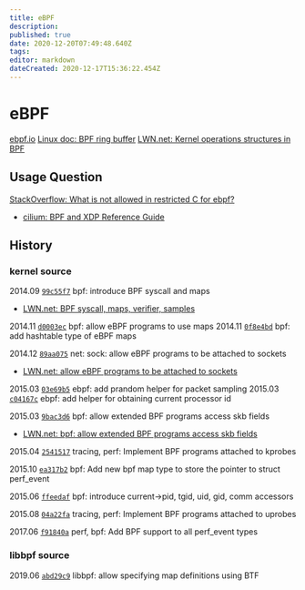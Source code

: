```yaml
---
title: eBPF
description: 
published: true
date: 2020-12-20T07:49:48.640Z
tags: 
editor: markdown
dateCreated: 2020-12-17T15:36:22.454Z
---
```


# eBPF

[ebpf.io](http://ebpf.io/)
[Linux doc: BPF ring buffer](https://www.kernel.org/doc/html/latest/bpf/ringbuf.html)
[LWN.net: Kernel operations structures in BPF](https://lwn.net/Articles/811631/)

## Usage Question

[StackOverflow: What is not allowed in restricted C for ebpf?](https://stackoverflow.com/questions/57688344/what-is-not-allowed-in-restricted-c-for-ebpf)
  - [cilium: BPF and XDP Reference Guide](https://docs.cilium.io/en/latest/bpf/)
  
## History

### kernel source
2014.09 [`99c55f7`](https://github.com/torvalds/linux/commit/99c55f7d47c0dc6fc64729f37bf435abf43f4c60) bpf: introduce BPF syscall and maps 
  - [LWN.net: BPF syscall, maps, verifier, samples](https://lwn.net/Articles/603816/)
  
2014.11 [`d0003ec`](https://github.com/torvalds/linux/commit/d0003ec01c667b731c139e23de3306a8b328ccf5) bpf: allow eBPF programs to use maps
2014.11 [`0f8e4bd`](https://github.com/torvalds/linux/commit/0f8e4bd8a1fc8c4185f1630061d0a1f2d197a475#diff-44bbf34e69b69ec779122b4b90cd8f00437d4aa974ee9b6bbcf2d88b8b12ec6f) bpf: add hashtable type of eBPF maps

2014.12 [`89aa075`](https://github.com/torvalds/linux/commit/89aa075832b0da4402acebd698d0411dcc82d03e) net: sock: allow eBPF programs to be attached to sockets
  - [LWN.net: allow eBPF programs to be attached to sockets](https://lwn.net/Articles/623370/)
  
2015.03 [`03e69b5`](https://github.com/torvalds/linux/commit/03e69b508b6f7c51743055c9f61d1dfeadf4b635) ebpf: add prandom helper for packet sampling
2015.03 [`c04167c`](https://github.com/torvalds/linux/commit/c04167ce2ca0ecaeaafef006cb0d65cf01b68e42) ebpf: add helper for obtaining current processor id

2015.03 [`9bac3d6`](https://github.com/torvalds/linux/commit/9bac3d6d548e5cc925570b263f35b70a00a00ffd) bpf: allow extended BPF programs access skb fields
  - [LWN.net: bpf: allow extended BPF programs access skb fields](https://lwn.net/Articles/636647/)

2015.04 [`2541517`](https://github.com/torvalds/linux/commit/2541517c32be2531e0da59dfd7efc1ce844644f5) tracing, perf: Implement BPF programs attached to kprobes

2015.10 [`ea317b2`](https://github.com/torvalds/linux/commit/ea317b267e9d03a8241893aa176fba7661d07579) bpf: Add new bpf map type to store the pointer to struct perf_event

2015.06 [`ffeedaf`](https://github.com/torvalds/linux/commit/ffeedafbf0236f03aeb2e8db273b3e5ae5f5bc89) bpf: introduce current->pid, tgid, uid, gid, comm accessors

2015.08 [`04a22fa`](https://github.com/torvalds/linux/commit/04a22fae4cbc1f7d3f7471e9b36359f98bd3f043) tracing, perf: Implement BPF programs attached to uprobes

2017.06 [`f91840a`](https://github.com/torvalds/linux/commit/f91840a32deef5cb1bf73338bc5010f843b01426) perf, bpf: Add BPF support to all perf_event types

### libbpf source

2019.06 [`abd29c9`](https://github.com/torvalds/linux/commit/abd29c9314595b1ee5ec6c61d7c49a497ffb30a3) libbpf: allow specifying map definitions using BTF